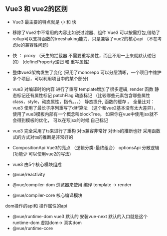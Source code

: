## Vue3 和 vue2的区别

- Vue3 最主要的特点就是 小 和 快
- 移除了Vue2中不常用的内容比如说过滤器、组件 Vue3 可以按需打包,借助了rollup可以支持函数的treeshaking能力、只是兼容了vue2的核心api （不在考虑ie的兼容性问题） 
- 快 ： proxy （天生的拦截器 不需要重写属性，而且不用一上来就默认递归的）  (defineProperty递归 和 重写属性)
- 整体vue3架构发生了变化 (采用了monorepo 可以分层清晰，一个项目中维护多个项目，可以利用项目中的某个部分)  

- vue3 对编译时的内容 进行了重写  template增加了很多逻辑, render 函数 静态标记还有属性标记  patchFlag 动态标记 （比较哪些元素包含哪些属性 class，style，动态属性，指令。。。） 静态提升, 函数的缓存 。 全量比对： vue3 使用了最长子序列重写了diff算法 （这个和vue2基本没有太大差异）， 使用了vue3模板内部有一个概念叫blockTree。 如果你在vue中使用jsx就不会得到模板的优化， 可以在写jsx的时候 自己标记

- vue3 完全采用了ts来进行了重构 对ts兼容非常好  对this的推断也好  采用函数式的方式对ts的推断是非常好的

- CompositionApi Vue3的亮点 （逻辑分类-最终组合）  optionsApi 分散逻辑 (功能少 可以使用vue2的写法)


- vue3 由5个核心模块组成
- @vue/reactivity
- @vue/compiler-dom 浏览器来使用    编译  template -> render
- @vue/compiler-core 核心编译模块

 dom操作的api和 操作属性的api
- @vue/runtime-dom vue3 默认的 安装vue-next 默认的入口就是这个runtime-dom  虚拟dom-> 真实dom
- @vue/runtime-core